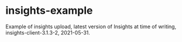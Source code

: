 # insights-example
Example of insights upload, latest version of Insights at time of writing, insights-client-3.1.3-2, 2021-05-31.
